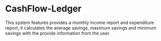 # CashFlow-Ledger
This system features provides a monthly income report and expenditure report, it calculates the average savings, maximum savings and minimum savings with the provide information from the user. 
